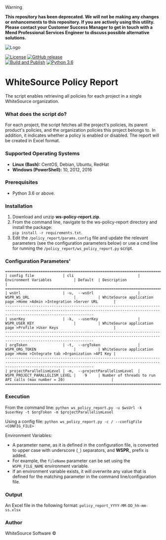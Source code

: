 > [!Warning]  
**This repository has been deprecated. We will not be making any changes or enhancements to this repository. If you are actively using this utility. Please contact your Customer Success Manager to get in touch with a Mend Professional Services Engineer to discuss possible alternative solutions.**

![Logo](https://whitesource-resources.s3.amazonaws.com/ws-sig-images/Whitesource_Logo_178x44.png)  

[![License](https://img.shields.io/badge/License-Apache%202.0-yellowgreen.svg)](https://opensource.org/licenses/Apache-2.0)
[![GitHub release](https://img.shields.io/github/v/release/whitesource-ps/ws-policy-report)](https://github.com/whitesource-ps/ws-policy-report/releases/latest)    
[![Build and Publish](https://github.com/whitesource-ps/ws-policy-report/actions/workflows/ci.yml/badge.svg)](https://github.com/whitesource-ps/ws-policy-report/actions/workflows/ci.yml)
[![Python 3.6](https://upload.wikimedia.org/wikipedia/commons/thumb/8/8c/Blue_Python_3.6%2B_Shield_Badge.svg/86px-Blue_Python_3.6%2B_Shield_Badge.svg.png)](https://www.python.org/downloads/release/python-360/)

# WhiteSource Policy Report
The script enables retrieving all policies for each project in a single WhiteSource organization.

### What does the script do?
For each project, the script fetches all the project's policies, its parent product's policies, and the organization policies this project belongs to.
In addition, it indicates whether a policy is enabled or disabled.
The report will be created in Excel format.

### Supported Operating Systems
- **Linux (Bash):**	CentOS, Debian, Ubuntu, RedHat
- **Windows (PowerShell):**	10, 2012, 2016

### Prerequisites
- Python 3.6 or above.

### Installation
1. Download and unzip **ws-policy-report.zip**.
2. From the command line, navigate to the ws-policy-report directory and install the package:  
   `pip install -r requirements.txt`. 
3. Edit the `/policy_report/params.config` file and update the relevant parameters (see the configuration parameters below) or
   use a cmd line for running the `/policy_report/ws_policy_report.py` script.
    
### Configuration Parameters'
```
====================================================================================================================================================================================
| config file             | cli                             | Environment Variables          | Default  | Description                                                              |
====================================================================================================================================================================================
| wsUrl                   | -u,  --wsUrl                    | WSPR_WS_URL                    |          | WhiteSource application page >Home >Admin >Integration >Server URL       |
------------------------------------------------------------------------------------------------------------------------------------------------------------------------------------
| userKey                 | -k,  --userKey                  | WSPR_USER_KEY                  |          | WhiteSource application page >Profile >User Keys                         |
------------------------------------------------------------------------------------------------------------------------------------------------------------------------------------
| orgToken                | -t,  --orgToken                 | WSPR_ORG_TOKEN                 |          | WhiteSource application page >Home >Integrate tab >Organization >API Key |
------------------------------------------------------------------------------------------------------------------------------------------------------------------------------------
| projectParallelismLevel | -m,  --projectParallelismLevel  | WSPR_PROJECT_PARALLELISM_LEVEL |    9     | Number of threads to run API calls (max number = 20)                     |
====================================================================================================================================================================================
```
### Execution
 From the command line:
 `python ws_policy_report.py -u $wsUrl -k $userKey -t $orgToken -m $projectParallelismLevel`
 
 Using a config file:
 `python ws_policy_report.py -c / --configFile <CONFIG_FILE>`
 
 Environment Variables:
 - A parameter name, as it is defined in the configuration file, is converted to upper case with underscore (`_`) separators, and **WSPR**_ prefix is added.
 - For example, the `fileName` parameter can be set using the `WSPR_FILE_NAME` environment variable.
 - If an environment variable exists, it will overwrite any value that is defined for the matching parameter in the command line/configuration file.

### Output
 An Excel file in the following format:
 `policy_report_YYYY-MM-DD_hh-mm-ss.xlsx`
 
### Author
WhiteSource Software ©
